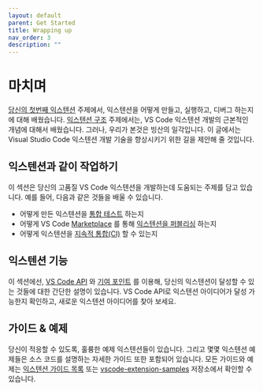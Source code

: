 ```yaml
---
layout: default
parent: Get Started
title: Wrapping up
nav_order: 3
description: ""
---
```


# 마치며
<!--
# Wrapping Up
-->

[당신의 첫번째 익스텐션](/api/get-started/your-first-extension) 주제에서, 익스텐션을 어떻게 만들고, 실행하고, 디버그 하는지에 대해 배웠습니다. [익스텐션 구조](/api/get-started/extension-anatomy) 주제에서는, VS Code 익스텐션 개발의 근본적인 개념에 대해서 배웠습니다. 그러나, 우리가 본것은 빙산의 일각입니다. 이 글에서는 Visual Studio Code 익스텐션 개발 기술을 향상시키기 위한 길을 제안해 줄 것입니다.
<!--
In the [Your First Extension](/api/get-started/your-first-extension) topic, you learned how to create, run and debug an extension. In the [Extension Anatomy](/api/get-started/extension-anatomy) topic, you learned fundamental concepts to Visual Studio Code extension development. However, we have only seen the tip of the iceberg, and here are some suggested routes for furthering your VS Code extension development skills.
-->

## 익스텐션과 같이 작업하기
<!--
## Working with Extensions
-->

이 섹션은 당신의 고품질 VS Code 익스텐션을 개발하는데 도움되는 주제를 담고 있습니다. 예를 들어, 다음과 같은 것들을 배울 수 있습니다.
<!--
This section includes topics that help you develop high-quality VS Code extension. For example, you can learn
-->

- 어떻게 만든 익스텐션을 [통합 테스트](/api/working-with-extensions/testing-extension) 하는지
- 어떻게 VS Code [Marketplace](https://marketplace.visualstudio.com/) 를 통해 [익스텐션을 퍼블리싱](/api/working-with-extensions/publishing-extension) 하는지 
- 어떻게 익스텐션을 [지속적 통합(CI)](/api/working-with-extensions/continuous-integration) 할 수 있는지

<!--
- How to add [integration tests](/api/working-with-extensions/testing-extension) for your extension
- How to [publish your extension](/api/working-with-extensions/publishing-extension) to the VS Code [Marketplace](https://marketplace.visualstudio.com/)
- How to set up [Continuous Integration](/api/working-with-extensions/continuous-integration) for your extension
-->

## 익스텐션 기능
<!--
## Extension Capabilities
-->

이 섹션에선, [VS Code API](/api/references/vscode-api) 와 [기여 포인트](/api/references/contribution-points) 를 이용해, 당신의 익스텐션이 달성할 수 있는 것들에 대한 간단한 설명이 있습니다. VS Code API로 익스텐션 아이디어가 달성 가능한지 확인하고, 새로운 익스텐션 아이디어를 찾아 보세요.

<!--
In this section, we split the [VS Code API](/api/references/vscode-api) and [Contribution Points](/api/references/contribution-points) into a few categories, each with short descriptions as to what your extension could achieve. Validate that your extension idea is achievable with VS Code API or look for new extension ideas here.
-->

## 가이드 & 예제
<!--
## Guides & Samples
-->

당신이 적응할 수 있도록, 훌륭한 예제 익스텐션들이 있습니다. 그리고 몇몇 익스텐션 예제들은 소스 코드를 설명하는 자세한 가이드 또한 포함되어 있습니다. 모든 가이드와 예제는 [익스텐션 가이드 목록](/api/extension-guides/overview) 또는 [vscode-extension-samples](https://github.com/Microsoft/vscode-extension-samples) 저장소에서 확인할 수 있습니다.

<!--
We have a great collection of sample extensions that you can adapt from, and some of them include a detailed guide that explains the source code. You can find all Samples & Guides in the [Extension Guide Listing](/api/extension-guides/overview) or the [vscode-extension-samples](https://github.com/Microsoft/vscode-extension-samples) repository.
-->